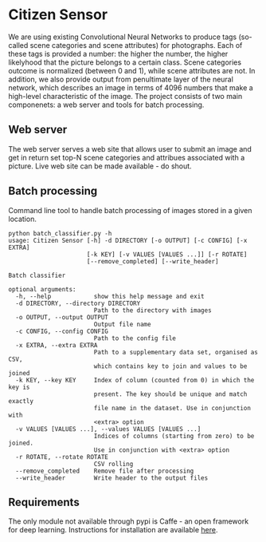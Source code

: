 # Citizen Sensor

We are using existing Convolutional Neural Networks to produce tags (so-called scene categories and scene attributes) for photographs. Each of these tags is provided a number: the higher the number, the higher likelyhood that the picture belongs to a certain class. Scene categories outcome is normalized (between 0 and 1), while scene attributes are not. In addition, we also provide output from penultimate layer of the neural network, which describes an image in terms of 4096 numbers that make a high-level characteristic of the image. The project consists of two main componenets: a web server and tools for batch processing.

## Web server

The web server serves a web site that allows user to submit an image and get in return set top-N scene categories and attribues associated with a picture. Live web site can be made available - do shout. 

## Batch processing

Command line tool to handle batch processing of images stored in a given location.

```
python batch_classifier.py -h
usage: Citizen Sensor [-h] -d DIRECTORY [-o OUTPUT] [-c CONFIG] [-x EXTRA]
                      [-k KEY] [-v VALUES [VALUES ...]] [-r ROTATE]
                      [--remove_completed] [--write_header]

Batch classifier

optional arguments:
  -h, --help            show this help message and exit
  -d DIRECTORY, --directory DIRECTORY
                        Path to the directory with images
  -o OUTPUT, --output OUTPUT
                        Output file name
  -c CONFIG, --config CONFIG
                        Path to the config file
  -x EXTRA, --extra EXTRA
                        Path to a supplementary data set, organised as CSV,
                        which contains key to join and values to be joined
  -k KEY, --key KEY     Index of column (counted from 0) in which the key is
                        present. The key should be unique and match exactly
                        file name in the dataset. Use in conjunction with
                        <extra> option
  -v VALUES [VALUES ...], --values VALUES [VALUES ...]
                        Indices of columns (starting from zero) to be joined.
                        Use in conjunction with <extra> option
  -r ROTATE, --rotate ROTATE
                        CSV rolling
  --remove_completed    Remove file after processing
  --write_header        Write header to the output files
```

## Requirements

The only module not available through pypi is Caffe - an open framework for deep learning. Instructions for installation are available [here](http://caffe.berkeleyvision.org/installation.html).
